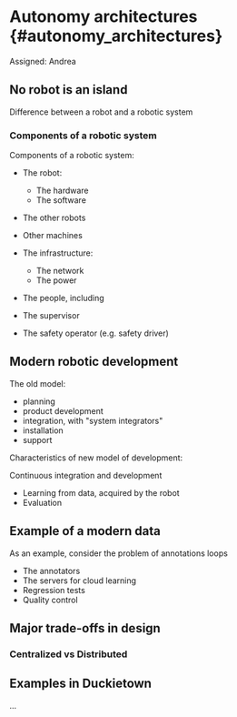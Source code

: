 # Autonomy architectures {#autonomy_architectures}


Assigned: Andrea

## No robot is an island

Difference between a robot and a robotic system

### Components of a robotic system

Components of a robotic system:

- The robot:

  * The hardware
  * The software


- The other robots


- Other machines
- The infrastructure:
    * The network
    * The power
- The people, including
- The supervisor
- The safety operator (e.g. safety driver)

## Modern robotic development

The old model:

* planning
* product development
* integration, with "system integrators"
* installation
* support

Characteristics of new model of development:


Continuous integration and development

* Learning from data, acquired by the robot
* Evaluation

## Example of a modern data

As an example, consider the problem of annotations loops

- The annotators
- The servers for cloud learning
- Regression tests
- Quality control

## Major trade-offs in design

### Centralized vs Distributed

## Examples in Duckietown

...
